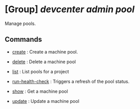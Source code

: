 # [Group] _devcenter admin pool_

Manage pools.

## Commands

- [create](/Commands/devcenter/admin/pool/_create.md)
: Create a machine pool.

- [delete](/Commands/devcenter/admin/pool/_delete.md)
: Delete a machine pool

- [list](/Commands/devcenter/admin/pool/_list.md)
: List pools for a project

- [run-health-check](/Commands/devcenter/admin/pool/_run-health-check.md)
: Triggers a refresh of the pool status.

- [show](/Commands/devcenter/admin/pool/_show.md)
: Get a machine pool

- [update](/Commands/devcenter/admin/pool/_update.md)
: Update a machine pool
